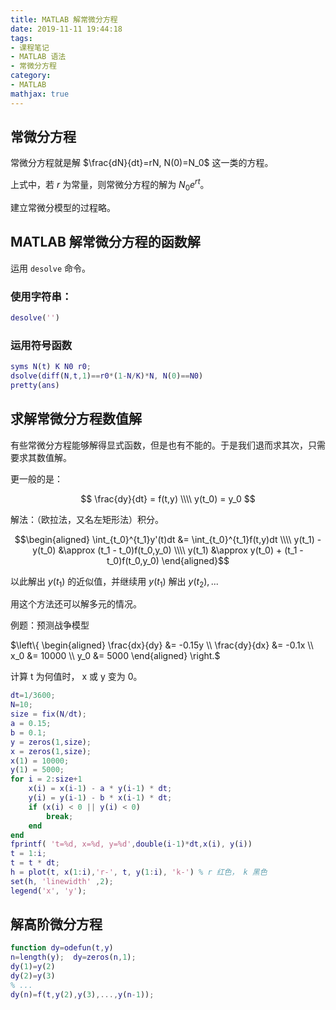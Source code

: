 ```yaml
---
title: MATLAB 解常微分方程
date: 2019-11-11 19:44:18
tags:
- 课程笔记
- MATLAB 语法
- 常微分方程
category:
- MATLAB
mathjax: true
---
```


## 常微分方程

常微分方程就是解 $\frac{dN}{dt}=rN, N(0)=N_0$ 这一类的方程。

上式中，若 $r$ 为常量，则常微分方程的解为 $N_0 e^{rt}$。

建立常微分模型的过程略。

## MATLAB 解常微分方程的函数解

运用 `desolve` 命令。

### 使用字符串：

```m
desolve('')
```

### 运用符号函数

```m
syms N(t) K N0 r0;
dsolve(diff(N,t,1)==r0*(1-N/K)*N, N(0)==N0)
pretty(ans)
```

## 求解常微分方程数值解

有些常微分方程能够解得显式函数，但是也有不能的。于是我们退而求其次，只需要求其数值解。

更一般的是：

$$
\frac{dy}{dt} = f(t,y) \\\\
y(t_0) = y_0
$$

解法：（欧拉法，又名左矩形法）积分。

$$\begin{aligned}
\int_{t_0}^{t_1}y'(t)dt &= \int_{t_0}^{t_1}f(t,y)dt \\\\
y(t_1) - y(t_0) &\approx (t_1 - t_0)f(t_0,y_0) \\\\
y(t_1) &\approx y(t_0) + (t_1 - t_0)f(t_0,y_0)
\end{aligned}$$

以此解出 $y(t_1)$ 的近似值，并继续用 $y(t_1)$ 解出 $y(t_2),...$

用这个方法还可以解多元的情况。

例题：预测战争模型

$\left\\{ \begin{aligned}
\frac{dx}{dy} &= -0.15y \\\\
\frac{dy}{dx} &= -0.1x \\\\
x_0 &= 10000 \\\\
y_0 &= 5000
\end{aligned} \right.$

计算 t 为何值时， x 或 y 变为 0。

```m
dt=1/3600;
N=10;
size = fix(N/dt);
a = 0.15;
b = 0.1;
y = zeros(1,size);
x = zeros(1,size);
x(1) = 10000;
y(1) = 5000;
for i = 2:size+1
    x(i) = x(i-1) - a * y(i-1) * dt;
    y(i) = y(i-1) - b * x(i-1) * dt;
    if (x(i) < 0 || y(i) < 0)
        break;
    end
end
fprintf( 't=%d, x=%d, y=%d',double(i-1)*dt,x(i), y(i))
t = 1:i;
t = t * dt;
h = plot(t, x(1:i),'r-', t, y(1:i), 'k-') % r 红色， k 黑色
set(h, 'linewidth' ,2);
legend('x', 'y');
```

## 解高阶微分方程

```m
function dy=odefun(t,y)
n=length(y);  dy=zeros(n,1);
dy(1)=y(2)
dy(2)=y(3)
% ...
dy(n)=f(t,y(2),y(3),...,y(n-1));
```